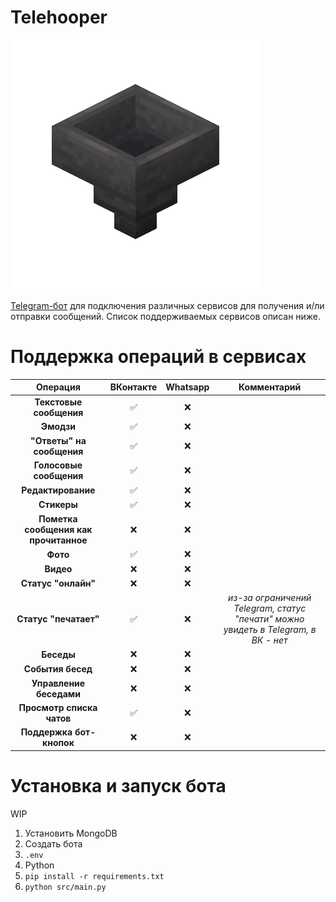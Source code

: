 # Telehooper

![Telehooper Logo](https://github.com/Zensonaton/Telehooper/blob/49576ac54c9fdb9b59c623bd1db27eed1931a191/logo.png)

[Telegram-бот](t.me/telehooper_bot) для подключения различных сервисов для получения и/ли отправки сообщений. Список поддерживаемых сервисов описан ниже.

# Поддержка операций в сервисах

| **Операция**                          | **ВКонтакте** | **Whatsapp** | **Комментарий**                                                                    |
|:-------------------------------------:|:-------------:|:------------:|:----------------------------------------------------------------------------------:|
| **Текстовые сообщения**               | ✅             | ❌            |                                                                                    |
| **Эмодзи**                            | ✅             | ❌            |                                                                                    |
| **"Ответы" на сообщения**             | ✅             | ❌            |                                                                                    |
| **Голосовые сообщения**               | ✅             | ❌            |                                                                                    |
| **Редактирование**                    | ✅             | ❌            |                                                                                    |
| **Стикеры**                           | ✅             | ❌            |                                                                                    |
| **Пометка сообщения как прочитанное** | ❌             | ❌            |                                                                                    |
| **Фото**                              | ✅             | ❌            |                                                                                    |
| **Видео**                             | ❌             | ❌            |                                                                                    |
| **Статус "онлайн"**                   | ❌             | ❌            |                                                                                    |
| **Статус "печатает"**                 | ✅             | ❌            | _из-за ограничений Telegram, статус "печати" можно увидеть в Telegram, в ВК - нет_ |
| **Беседы**                            | ❌             | ❌            |                                                                                    |
| **События  бесед**                    | ❌             | ❌            |                                                                                    |
| **Управление беседами**               | ❌             | ❌            |                                                                                    |
| **Просмотр списка чатов**             | ✅             | ❌            |                                                                                    |
| **Поддержка бот-кнопок**              | ❌             | ❌            |                                                                                    |

# Установка и запуск бота

WIP
1. Установить MongoDB
2. Создать бота
3. `.env`
4. Python
5. `pip install -r requirements.txt`
6. `python src/main.py`

